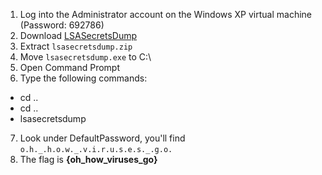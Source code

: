 1. Log into the Administrator account on the Windows XP virtual machine (Password: 692786)
2. Download [LSASecretsDump](http://www.nirsoft.net/toolsdownload/lsasecretsdump.zip)
3. Extract `lsasecretsdump.zip`
4. Move `lsasecretsdump.exe` to C:\
5. Open Command Prompt
6. Type the following commands:
  * cd ..
  * cd ..
  * lsasecretsdump
7. Look under DefaultPassword, you'll find `o.h._.h.o.w._.v.i.r.u.s.e.s._.g.o.`
8. The flag is **{oh_how_viruses_go}**
